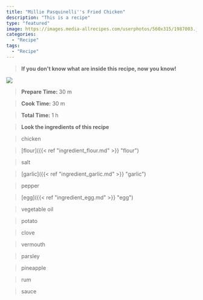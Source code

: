 ```yaml
---
title: "Millie Pasquinelli''s Fried Chicken"
description: "This is a recipe"
type: "featured"
image: https://images.media-allrecipes.com/userphotos/560x315/1987003.jpg
categories: 
  - "Recipe"
tags: 
  - "Recipe"
---
```



>**If you don't know what are inside this recipe, now you know!**

![](../images/Recipes-Banner.jpg)
> **Prepare Time:** 30 m


> **Cook Time:** 30 m


> **Total Time:** 1 h

> **Look the ingredients of this recipe**

> chicken

> [flour]({{< ref "ingredient_flour.md" >}} "flour")

> salt

> [garlic]({{< ref "ingredient_garlic.md" >}} "garlic")

> pepper

> [egg]({{< ref "ingredient_egg.md" >}} "egg")

> vegetable oil

> potato

> clove

> vermouth

> parsley

> pineapple

> rum

> sauce


